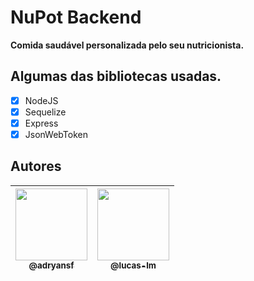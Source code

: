 # NuPot Backend

**Comida saudável personalizada pelo seu nutricionista.**

## Algumas das bibliotecas usadas.

- [x] NodeJS
- [x] Sequelize
- [x] Express
- [x] JsonWebToken

## Autores
| [<img src="https://avatars3.githubusercontent.com/u/31359652?s=460&v=4" width=115><br><sub>@adryansf</sub>](https://github.com/adryansf) | [<img src="https://avatars3.githubusercontent.com/u/29049644?s=460&u=6fcf78abdf0e007afa9b2a31beaf686d79fa9173&v=4" width=115><br><sub>@lucas-lm</sub>](https://github.com/lucas-lm) |
|-----------------------------|----------------------------------------------------------------------------------------|
